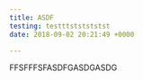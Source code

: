 ```yaml
---
title: ASDF
testing: testttststststst
date: 2018-09-02 20:21:49 +0000

---
```

FFSFFFSFASDFGASDGASDG